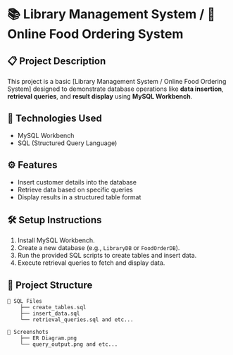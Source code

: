


# 📚 Library Management System / 🍔 Online Food Ordering System

## 📋 Project Description
This project is a basic [Library Management System / Online Food Ordering System] designed to demonstrate database operations like **data insertion**, **retrieval queries**, and **result display** using **MySQL Workbench**.

## 🚀 Technologies Used
- MySQL Workbench
- SQL (Structured Query Language)

## ⚙️ Features
- Insert customer details into the database
- Retrieve data based on specific queries
- Display results in a structured table format

## 🛠️ Setup Instructions
1. Install MySQL Workbench.
2. Create a new database (e.g., `LibraryDB` or `FoodOrderDB`).
3. Run the provided SQL scripts to create tables and insert data.
4. Execute retrieval queries to fetch and display data.


## 📂 Project Structure
```
📁 SQL Files
    ├── create_tables.sql
    ├── insert_data.sql
    └── retrieval_queries.sql and etc...

📁 Screenshots
    ├── ER Diagram.png
    └── query_output.png and etc...
```

